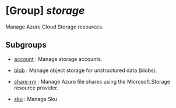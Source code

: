 # [Group] _storage_

Manage Azure Cloud Storage resources.

## Subgroups

- [account](/Commands/storage/account/readme.md)
: Manage storage accounts.

- [blob](/Commands/storage/blob/readme.md)
: Manage object storage for unstructured data (blobs).

- [share-rm](/Commands/storage/share-rm/readme.md)
: Manage Azure file shares using the Microsoft.Storage resource provider.

- [sku](/Commands/storage/sku/readme.md)
: Manage Sku
